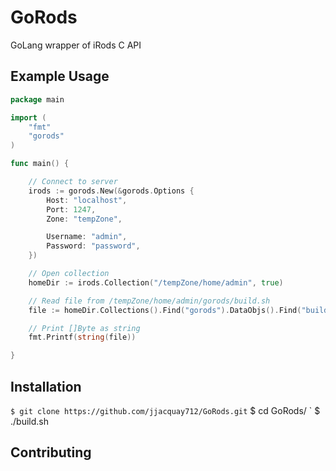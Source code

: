 # GoRods
GoLang wrapper of iRods C API

## Example Usage

```go
package main

import (
	"fmt"
	"gorods"
)

func main() {

	// Connect to server
	irods := gorods.New(&gorods.Options {
		Host: "localhost",
		Port: 1247,
		Zone: "tempZone",

		Username: "admin",
		Password: "password",
	})

	// Open collection
	homeDir := irods.Collection("/tempZone/home/admin", true)

	// Read file from /tempZone/home/admin/gorods/build.sh
	file := homeDir.Collections().Find("gorods").DataObjs().Find("build.sh").Read()

	// Print []Byte as string
	fmt.Printf(string(file))

}

```

## Installation

` $ git clone https://github.com/jjacquay712/GoRods.git
` $ cd GoRods/
` $ ./build.sh

## Contributing
